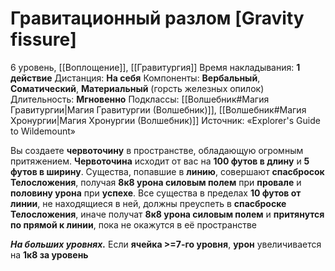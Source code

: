 # Гравитационный разлом [Gravity fissure]
6 уровень, [[Воплощение]], [[Гравитургия]]
Время накладывания: **1 действие**
Дистанция: **На себя**
Компоненты: **Вербальный**, **Соматический**, **Материальный** (горсть железных опилок)
Длительность: **Мгновенно**
Подклассы: [[Волшебник#Магия Гравитургии|Магия Гравитургии (Волшебник)]], [[Волшебник#Магия Хронургии|Магия Хронургии (Волшебник)]]
Источник: «Explorer's Guide to Wildemount»

Вы создаете **червоточину** в пространстве, обладающую огромным притяжением. **Червоточина** исходит от вас на **100 футов в длину** и **5 футов в ширину**. Существа, попавшие в **линию**, совершают **спасбросок Телосложения**, получая **8к8 урона силовым полем** при **провале** и **половину урона** при **успехе**. Все существа в пределах **10 футов от линии**, не находящиеся в ней, должны преуспеть в **спасброске Телосложения**, иначе получат **8к8 урона силовым полем** и **притянутся по прямой к линии**, пока не окажутся в её пространстве

**_На больших уровнях._** Если **ячейка >=7-го уровня**, **урон** увеличивается на **1к8 за уровень**